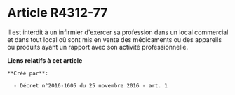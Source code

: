 # Article R4312-77

Il est interdit à un infirmier d'exercer sa profession dans un local  commercial et dans tout local où sont mis en vente des
médicaments ou  des appareils ou produits ayant un rapport avec son activité  professionnelle.

**Liens relatifs à cet article**

	**Créé par**:

	  - Décret n°2016-1605 du 25 novembre 2016 - art. 1
